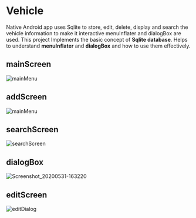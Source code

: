 # Vehicle
Native Android app uses Sqlite to store, edit, delete, display and search the vehicle information to make it interactive menuInflater and dialogBox are used.
This project Implements the basic concept of **Sqlite database**.
Helps to understand **menuInflater** and **dialogBox** and how to use them effectively.

## mainScreen
![mainMenu](https://user-images.githubusercontent.com/55546741/83350695-7b0ca880-a35b-11ea-8a51-bcf1abf281e1.png)
## addScreen
![mainMenu](https://user-images.githubusercontent.com/55546741/83350695-7b0ca880-a35b-11ea-8a51-bcf1abf281e1.png)
## searchScreen
![searchScreen](https://user-images.githubusercontent.com/55546741/83350770-0e45de00-a35c-11ea-9e1a-c5706b046ed7.png)
## dialogBox
![Screenshot_20200531-163220](https://user-images.githubusercontent.com/55546741/83350817-785e8300-a35c-11ea-8e8a-d7c28a8c6dfd.png)
## editScreen
![editDialog](https://user-images.githubusercontent.com/55546741/83350831-8d3b1680-a35c-11ea-9630-d87dad67e754.png)

